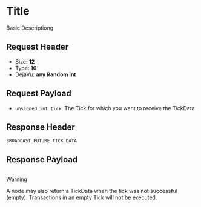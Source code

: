 # Title
Basic Descriptiong

## Request Header
- Size: **12**
- Type: **16**
- DejaVu: **any Random int**

## Request Payload
- `unsigned int tick`: The Tick for which you want to receive the TickData

## Response Header
`BROADCAST_FUTURE_TICK_DATA`

## Response Payload

```c++

```

> [!WARNING]
> A node may also return a TickData when the tick was not successful (empty). Transactions in an empty Tick will not be executed.
